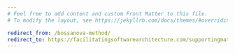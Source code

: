 ```yaml
---
# Feel free to add content and custom Front Matter to this file.
# To modify the layout, see https://jekyllrb.com/docs/themes/#overriding-theme-defaults

redirect_from: /bossanova-method/
redirect_to: https://facilitatingsoftwarearchitecture.com/supportingmaterial/bossanovaexperimentationmethod.html.
---
```


